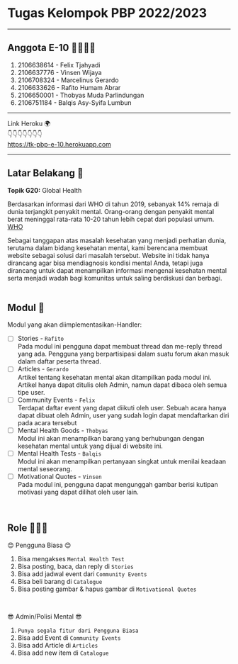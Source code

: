 # Tugas Kelompok PBP 2022/2023

---

## Anggota E-10 👨‍👨‍👦‍👦
1) 2106638614 - Felix Tjahyadi
2) 2106637776 - Vinsen Wijaya
3) 2106708324 - Marcelinus Gerardo
4) 2106633626 - Rafito Humam Abrar
5) 2106650001 - Thobyas Muda Parlindungan
6) 2106751184 - Balqis Asy-Syifa Lumbun

---

Link Heroku 🌍  
👇👇👇👇👇👇👇  
https://tk-pbp-e-10.herokuapp.com
</br>

---

## Latar Belakang 🏥 
**Topik G20:** Global Health  

Berdasarkan informasi dari WHO di tahun 2019, sebanyak 14% remaja di dunia terjangkit penyakit mental. Orang-orang dengan penyakit mental berat meninggal rata-rata 10-20 tahun lebih cepat dari populasi umum. [WHO](https://www.who.int/news/item/17-06-2022-who-highlights-urgent-need-to-transform-mental-health-and-mental-health-care)  

Sebagai tanggapan atas masalah kesehatan yang menjadi perhatian dunia, terutama dalam bidang kesehatan mental, kami berencana membuat website sebagai solusi dari masalah tersebut. Website ini tidak hanya dirancang agar bisa mendiagnosis kondisi mental Anda, tetapi juga dirancang untuk dapat menampilkan informasi mengenai kesehatan mental serta menjadi wadah bagi komunitas untuk saling berdiskusi dan berbagi.  
</br>

## Modul 🎯
Modul yang akan diimplementasikan-Handler:  
- [ ] Stories - `Rafito`  
Pada modul ini pengguna dapat membuat thread dan me-reply thread yang ada. Pengguna yang berpartisipasi dalam suatu forum akan masuk dalam daftar peserta thread.
- [ ] Articles - `Gerardo`  
Artikel tentang kesehatan mental akan ditampilkan pada modul ini. Artikel hanya dapat ditulis oleh Admin, namun dapat dibaca oleh semua tipe user.
- [ ] Community Events - `Felix`  
Terdapat daftar event yang dapat diikuti oleh user. Sebuah acara hanya dapat dibuat oleh Admin, user yang sudah login dapat mendaftarkan diri pada acara tersebut
- [ ] Mental Health Goods - `Thobyas`   
Modul ini akan menampilkan barang yang berhubungan dengan kesehatan mental untuk yang dijual di website ini.
- [ ] Mental Health Tests - `Balqis`  
Modul ini akan menampilkan pertanyaan singkat untuk menilai keadaan mental seseorang.
- [ ] Motivational Quotes - `Vinsen`  
Pada modul ini, pengguna dapat mengunggah gambar berisi kutipan motivasi yang dapat dilihat oleh user lain.
</br>

## Role 🙍‍♂️🙍‍
😊 Pengguna Biasa 😊
1. Bisa mengakses `Mental Health Test`
2. Bisa posting, baca, dan reply di `Stories`
3. Bisa add jadwal event dari `Community Events`
4. Bisa beli barang di `Catalogue`
5. Bisa posting gambar & hapus gambar di `Motivational Quotes`
</br>

😎 Admin/Polisi Mental 😎
1. `Punya segala fitur dari Pengguna Biasa`
2. Bisa add Event di `Community Events`
3. Bisa add Article di `Articles`
4. Bisa add new item di `Catalogue`
</br>
